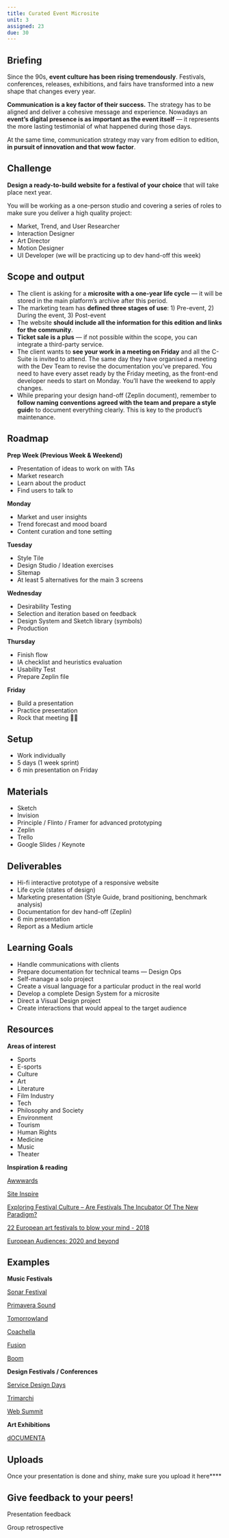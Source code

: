 ```yaml
---
title: Curated Event Microsite
unit: 3
assigned: 23
due: 30
---
```

## Briefing

Since the 90s, **event culture has been rising tremendously**. Festivals, conferences, releases, exhibitions, and fairs have transformed into a new shape that changes every year.

**Communication is a key factor of their success.** The strategy has to be aligned and deliver a cohesive message and experience. Nowadays an **event’s digital presence is as important as the event itself** — it represents the more lasting testimonial of what happened during those days.

At the same time, communication strategy may vary from edition to edition, **in pursuit of innovation and that wow factor**.

## Challenge

**Design a ready-to-build website for a festival of your choice** that will take place next year.

You will be working as a one-person studio and covering a series of roles to make sure you deliver a high quality project:

* Market, Trend, and User Researcher
* Interaction Designer
* Art Director
* Motion Designer
* UI Developer (we will be practicing up to dev hand-off this week)

## Scope and output

* The client is asking for a **microsite with a one-year life cycle** — it will be stored in the main platform’s archive after this period.
* The marketing team has **defined three stages of use**: 1) Pre-event, 2) During the event, 3) Post-event
* The website **should include all the information for this edition and links for the community**. 
* **Ticket sale is a plus** — if not possible within the scope, you can integrate a third-party service.
* The client wants to **see your work in a meeting on Friday** and all the C-Suite is invited to attend. The same day they have organised a meeting with the Dev Team to revise the documentation you’ve prepared. You need to have every asset ready by the Friday meeting, as the front-end developer needs to start on Monday. You’ll have the weekend to apply changes.
* While preparing your design hand-off (Zeplin document), remember to **follow naming conventions agreed with the team and prepare a style guid**e to document everything clearly. This is key to the product’s maintenance.

## Roadmap

**Prep Week (Previous Week & Weekend)**

* Presentation of ideas to work on with TAs
* Market research
* Learn about the product
* Find users to talk to

**Monday**

* Market and user insights
* Trend forecast and mood board
* Content curation and tone setting

**Tuesday**

* Style Tile
* Design Studio / Ideation exercises
* Sitemap
* At least 5 alternatives for the main 3 screens

**Wednesday**

* Desirability Testing
* Selection and iteration based on feedback
* Design System and Sketch library (symbols)
* Production

**Thursday**

* Finish flow
* IA checklist and heuristics evaluation
* Usability Test
* Prepare Zeplin file

**Friday**

* Build a presentation
* Practice presentation
* Rock that meeting 💪🏻

## Setup

* Work individually
* 5 days (1 week sprint)
* 6 min presentation on Friday

## Materials

* Sketch
* Invision
* Principle / Flinto / Framer for advanced prototyping
* Zeplin
* Trello
* Google Slides / Keynote

## Deliverables

* Hi-fi interactive prototype of a responsive website
* Life cycle (states of design)
* Marketing presentation (Style Guide, brand positioning, benchmark analysis)
* Documentation for dev hand-off (Zeplin)
* 6 min presentation
* Report as a Medium article

## Learning Goals

* Handle communications with clients
* Prepare documentation for technical teams — Design Ops
* Self-manage a solo project
* Create a visual language for a particular product in the real world
* Develop a complete Design System for a microsite
* Direct a Visual Design project
* Create interactions that would appeal to the target audience

## Resources

**Areas of interest**

* Sports
* E-sports
* Culture
* Art
* Literature
* Film Industry
* Tech
* Philosophy and Society
* Environment
* Tourism
* Human Rights
* Medicine
* Music
* Theater

**Inspiration & reading**

[Awwwards](https://www.awwwards.com/)

[Site Inspire](https://www.siteinspire.com/)

[Exploring Festival Culture – Are Festivals The Incubator Of The New Paradigm?](https://www.collective-evolution.com/2017/01/31/exploring-festival-culture-are-festivals-the-incubator-of-the-new-paradigm/)

[22 European art festivals to blow your mind - 2018](https://www.feeder.ro/2018/02/05/europe-art-festivals-2018/)

[European Audiences: 2020 and beyond](http://ec.europa.eu/assets/eac/culture/library/reports/conference-audience_en.pdf)



## Examples

**Music Festivals**

[Sonar Festival](https://sonar.es/)

[Primavera Sound](https://www.primaverasound.es/)

[Tomorrowland](https://www.tomorrowland.com/global/)

[Coachella](https://live.coachella.com/)

[Fusion](https://www.fusion-festival.de/de/x/home/)

[Boom](https://www.boomfestival.org/boom2018/)

**Design Festivals / Conferences**

[Service Design Days](http://servicedesigndays.com/)

[Trimarchi](http://www.trimarchidg.net/)

[Web Summit](https://websummit.com/)

**Art Exhibitions**

[dOCUMENTA](https://www.documenta.de/)

## Uploads

Once your presentation is done and shiny, make sure you upload it here\*\*\*\*

## Give feedback to your peers!

Presentation feedback

Group retrospective
